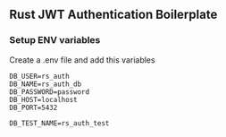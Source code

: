 ## Rust JWT Authentication Boilerplate

### Setup ENV variables

Create a .env file and add this variables

```
DB_USER=rs_auth
DB_NAME=rs_auth_db
DB_PASSWORD=password
DB_HOST=localhost
DB_PORT=5432

DB_TEST_NAME=rs_auth_test
```
